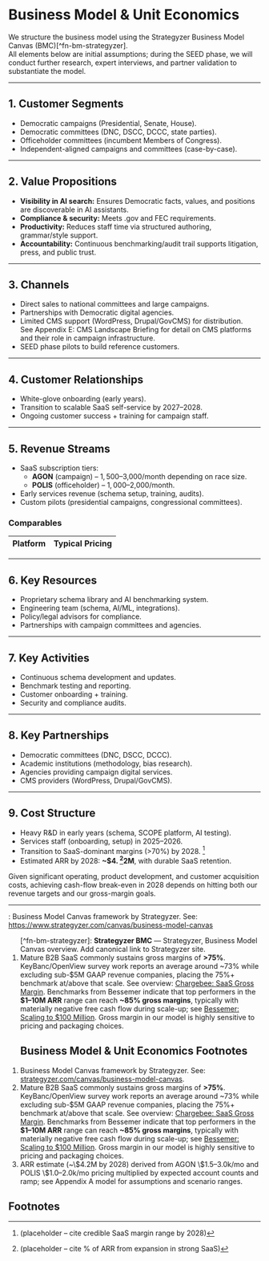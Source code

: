# Business Model & Unit Economics

We structure the business model using the Strategyzer Business Model Canvas (BMC)[^fn-bm-strategyzer].  
All elements below are initial assumptions; during the SEED phase, we will conduct further research, expert interviews, and partner validation to substantiate the model.

---

## 1. Customer Segments
- Democratic campaigns (Presidential, Senate, House).  
- Democratic committees (DNC, DSCC, DCCC, state parties).  
- Officeholder committees (incumbent Members of Congress).  
- Independent-aligned campaigns and committees (case-by-case).  

---

## 2. Value Propositions
- **Visibility in AI search:** Ensures Democratic facts, values, and positions are discoverable in AI assistants.  
- **Compliance & security:** Meets .gov and FEC requirements.  
- **Productivity:** Reduces staff time via structured authoring, grammar/style support.  
- **Accountability:** Continuous benchmarking/audit trail supports litigation, press, and public trust.  

---

## 3. Channels
- Direct sales to national committees and large campaigns.  
- Partnerships with Democratic digital agencies.  
- Limited CMS support (WordPress, Drupal/GovCMS) for distribution.  
See Appendix E: CMS Landscape Briefing for detail on CMS platforms and their role in campaign infrastructure.
- SEED phase pilots to build reference customers.  

---

## 4. Customer Relationships
- White-glove onboarding (early years).  
- Transition to scalable SaaS self-service by 2027–2028.  
- Ongoing customer success + training for campaign staff.  

---

## 5. Revenue Streams
- SaaS subscription tiers:  
  - **AGON** (campaign) – $1,500–$3,000/month depending on race size.  
  - **POLIS** (officeholder) – $1,000–$2,000/month.  
- Early services revenue (schema setup, training, audits).  
- Custom pilots (presidential campaigns, congressional committees).  

### Comparables
| Platform      | Typical Pricing            |
|---------------|----------------------------|

---

## 6. Key Resources
- Proprietary schema library and AI benchmarking system.  
- Engineering team (schema, AI/ML, integrations).  
- Policy/legal advisors for compliance.  
- Partnerships with campaign committees and agencies.  

---

## 7. Key Activities
- Continuous schema development and updates.  
- Benchmark testing and reporting.  
- Customer onboarding + training.  
- Security and compliance audits.  

---

## 8. Key Partnerships
- Democratic committees (DNC, DSCC, DCCC).  
- Academic institutions (methodology, bias research).  
- Agencies providing campaign digital services.  
- CMS providers (WordPress, Drupal/GovCMS).  

---

## 9. Cost Structure
- Heavy R&D in early years (schema, SCOPE platform, AI testing).  
- Services staff (onboarding, setup) in 2025–2026.  
- Transition to SaaS-dominant margins (>70%) by 2028. [^fn-bm-margins-2028]  
- Estimated ARR by 2028: **~$4. [^fn-bm-arr-2028]2M**, with durable SaaS retention.  

Given significant operating, product development, and customer acquisition costs, achieving cash-flow break-even in 2028 depends on hitting both our revenue targets and our gross-margin goals.

---

: Business Model Canvas framework by Strategyzer. See: <https://www.strategyzer.com/canvas/business-model-canvas>

<ol>
[^fn-bm-strategyzer]: <strong>Strategyzer BMC</strong> — Strategyzer, Business Model Canvas overview. Add canonical link to Strategyzer site.

[^fn-bm-pricing-plans]: <strong>Plan pricing (AGON, POLIS)</strong> — Internal pricing sheet or public pricing page if available. Replace with final URL and access date.

[^fn-bm-competitor-pricing]: <strong>Competitor pricing</strong> — Pricing pages (NGP VAN, NationBuilder, WordPress VIP, Run!). List each URL and capture date; note tiers/usage caveats.

  <li id="fn-bm-margins-2028">
  Mature B2B SaaS commonly sustains gross margins of <strong>&gt;75%</strong>. KeyBanc/OpenView survey work reports an average around ~73% while excluding sub-$5M GAAP revenue companies, placing the 75%+ benchmark at/above that scale. See overview: <a href="https://www.chargebee.com/resources/glossaries/saas-gross-margin/">Chargebee: SaaS Gross Margin</a>. Benchmarks from Bessemer indicate that top performers in the <strong>$1–10M ARR</strong> range can reach <strong>~85% gross margins</strong>, typically with materially negative free cash flow during scale-up; see <a href="https://www.bvp.com/atlas/scaling-to-100-million">Bessemer: Scaling to $100 Million</a>. Gross margin in our model is highly sensitive to pricing and packaging choices.
<h2 id="business-model-unit-economics-footnotes">Business Model & Unit Economics Footnotes</h2>
</li>

[^fn-bm-arr-2028]: (placeholder – cite % of ARR from expansion in strong SaaS)
</ol>

<ol>
  <li id="fn-bm-strategyzer">
    Business Model Canvas framework by Strategyzer. See:
    <a href="https://www.strategyzer.com/canvas/business-model-canvas">strategyzer.com/canvas/business-model-canvas</a>.
  </li>
  <li id="fn-bm-margins-2028">
  Mature B2B SaaS commonly sustains gross margins of <strong>&gt;75%</strong>. KeyBanc/OpenView survey work reports an average around ~73% while excluding sub-$5M GAAP revenue companies, placing the 75%+ benchmark at/above that scale. See overview: <a href="https://www.chargebee.com/resources/glossaries/saas-gross-margin/">Chargebee: SaaS Gross Margin</a>. Benchmarks from Bessemer indicate that top performers in the <strong>$1–10M ARR</strong> range can reach <strong>~85% gross margins</strong>, typically with materially negative free cash flow during scale-up; see <a href="https://www.bvp.com/atlas/scaling-to-100-million">Bessemer: Scaling to $100 Million</a>. Gross margin in our model is highly sensitive to pricing and packaging choices.
</li>
  <li id="fn-bm-arr-2028">
    ARR estimate (~\$4.2M by 2028) derived from AGON \$1.5–3.0k/mo and POLIS \$1.0–2.0k/mo pricing multiplied by expected account counts and ramp;
    see Appendix A model for assumptions and scenario ranges.
  </li>
</ol>


## Footnotes
[^fn-bm-margins-2028]: (placeholder – cite credible SaaS margin range by 2028)
